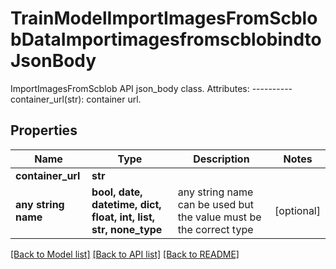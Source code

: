 # TrainModelImportImagesFromScblobDataImportimagesfromscblobindtoJsonBody

ImportImagesFromScblob API json_body class.  Attributes: ---------- container_url(str): container url.

## Properties
Name | Type | Description | Notes
------------ | ------------- | ------------- | -------------
**container_url** | **str** |  | 
**any string name** | **bool, date, datetime, dict, float, int, list, str, none_type** | any string name can be used but the value must be the correct type | [optional]

[[Back to Model list]](../README.md#documentation-for-models) [[Back to API list]](../README.md#documentation-for-api-endpoints) [[Back to README]](../README.md)


